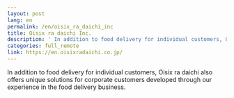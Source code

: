 ```yaml
---
layout: post
lang: en
permalink: /en/oisix_ra_daichi_inc
title: Oisix ra daichi Inc.
description: ' In addition to food delivery for individual customers, Oisix ra daichi also offers unique solutions for corporate customers developed through our experience in the food delivery business. '
categories: full_remote
link: https://en.oisixradaichi.co.jp/
---
```


<p>In addition to food delivery for individual customers, Oisix ra daichi also offers unique solutions for corporate customers developed through our experience in the food delivery business.</p>
